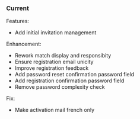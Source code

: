### Current

Features:
  - Add initial invitation management

Enhancement:
  - Rework match display and responsibity
  - Ensure registration email unicity
  - Improve registration feedback
  - Add password reset confirmation password field
  - Add registration confirmation password field
  - Remove password complexity check

Fix:
  - Make activation mail french only
